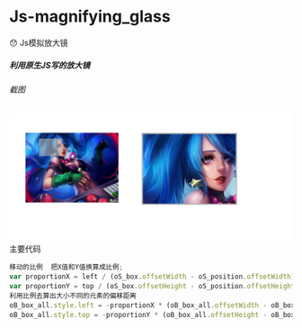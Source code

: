 # Js-magnifying_glass
:hushed: Js模拟放大镜
##### 利用原生JS写的放大镜
###### 截图
<img src="magnifying_glass\example.png" />
主要代码

```javascript
移动的比例  把X值和Y值换算成比例;
var proportionX = left / (oS_box.offsetWidth - oS_position.offsetWidth);
var proportionY = top / (oS_box.offsetHeight - oS_position.offsetHeight);
利用比例去算出大小不同的元素的偏移距离
oB_box_all.style.left = -proportionX * (oB_box_all.offsetWidth - oB_box.offsetWidth) + "px";
oB_box_all.style.top = -proportionY * (oB_box_all.offsetHeight - oB_box.offsetHeight) + "px";
```
